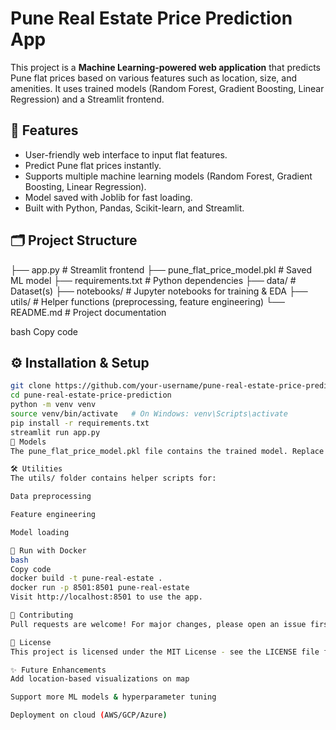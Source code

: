 # Pune Real Estate Price Prediction App

This project is a **Machine Learning-powered web application** that predicts Pune flat prices based on various features such as location, size, and amenities. It uses trained models (Random Forest, Gradient Boosting, Linear Regression) and a Streamlit frontend.

## 🚀 Features
- User-friendly web interface to input flat features.
- Predict Pune flat prices instantly.
- Supports multiple machine learning models (Random Forest, Gradient Boosting, Linear Regression).
- Model saved with Joblib for fast loading.
- Built with Python, Pandas, Scikit-learn, and Streamlit.

## 🗂 Project Structure
├── app.py # Streamlit frontend
├── pune_flat_price_model.pkl # Saved ML model
├── requirements.txt # Python dependencies
├── data/ # Dataset(s)
├── notebooks/ # Jupyter notebooks for training & EDA
├── utils/ # Helper functions (preprocessing, feature engineering)
└── README.md # Project documentation

bash
Copy code

## ⚙️ Installation & Setup
```bash
git clone https://github.com/your-username/pune-real-estate-price-prediction.git
cd pune-real-estate-price-prediction
python -m venv venv
source venv/bin/activate   # On Windows: venv\Scripts\activate
pip install -r requirements.txt
streamlit run app.py
📁 Models
The pune_flat_price_model.pkl file contains the trained model. Replace it with your own retrained model if required.

🛠 Utilities
The utils/ folder contains helper scripts for:

Data preprocessing

Feature engineering

Model loading

🐳 Run with Docker
bash
Copy code
docker build -t pune-real-estate .
docker run -p 8501:8501 pune-real-estate
Visit http://localhost:8501 to use the app.

🤝 Contributing
Pull requests are welcome! For major changes, please open an issue first to discuss what you’d like to change.

📜 License
This project is licensed under the MIT License - see the LICENSE file for details.

✨ Future Enhancements
Add location-based visualizations on map

Support more ML models & hyperparameter tuning

Deployment on cloud (AWS/GCP/Azure)
